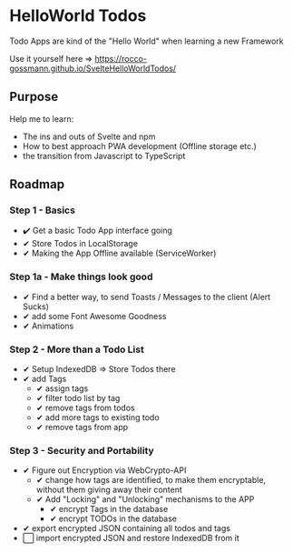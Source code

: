 # HelloWorld Todos

Todo Apps are kind of the "Hello World" when learning a new Framework

Use it yourself here => https://rocco-gossmann.github.io/SvelteHelloWorldTodos/
## Purpose
Help me to learn:
- The ins and outs of Svelte and npm
- How to best approach PWA development (Offline storage etc.)
- the transition from Javascript to TypeScript

## Roadmap
### Step 1 - Basics
- ✔️ Get a basic Todo App interface going
- ✔ Store Todos in LocalStorage
- ✔ Making the App Offline available (ServiceWorker)

### Step 1a - Make things look good
- ️✔ Find a better way, to send Toasts / Messages to the client (Alert Sucks)
- ✔ add some Font Awesome Goodness
- ✔ Animations

### Step 2 - More than a Todo List
- ✔ Setup IndexedDB => Store Todos there
- ✔ add Tags
  - ✔ assign tags 
  - ✔ filter todo list by tag
  - ✔ remove tags from todos
  - ✔ add more tags to existing todo
  - ✔ remove tags from app


### Step 3 - Security and Portability
- ✔ Figure out Encryption via WebCrypto-API
  - ✔ change how tags are identified, to make them encryptable, without them giving away their content
  - ✔ Add "Locking" and "Unlocking" mechanisms to the APP
    - ✔ encrypt Tags in the database
    - ✔ encrypt TODOs in the database
- ✔ export encrypted JSON containing all todos and tags 
- ⬜ import encrypted JSON and restore IndexedDB from it

